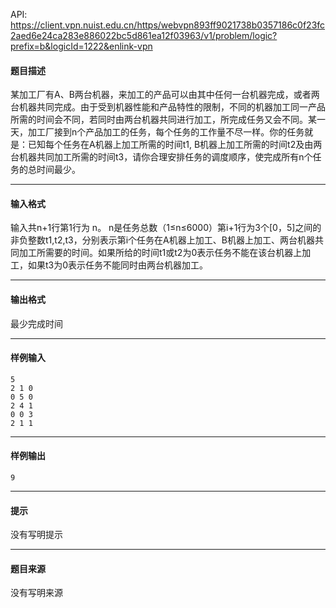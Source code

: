 API: https://client.vpn.nuist.edu.cn/https/webvpn893ff9021738b0357186c0f23fc2aed6e24ca283e886022bc5d861ea12f03963/v1/problem/logic?prefix=b&logicId=1222&enlink-vpn

#### 题目描述

某加工厂有A、B两台机器，来加工的产品可以由其中任何一台机器完成，或者两台机器共同完成。由于受到机器性能和产品特性的限制，不同的机器加工同一产品所需的时间会不同，若同时由两台机器共同进行加工，所完成任务又会不同。某一天，加工厂接到n个产品加工的任务，每个任务的工作量不尽一样。你的任务就是：已知每个任务在A机器上加工所需的时间t1, B机器上加工所需的时间t2及由两台机器共同加工所需的时间t3，请你合理安排任务的调度顺序，使完成所有n个任务的总时间最少。

---

#### 输入格式

输入共n+1行第1行为 n。 n是任务总数（1≤n≤6000）第i+1行为3个\[0，5\]之间的非负整数t1,t2,t3，分别表示第i个任务在A机器上加工、B机器上加工、两台机器共同加工所需要的时间。如果所给的时间t1或t2为0表示任务不能在该台机器上加工，如果t3为0表示任务不能同时由两台机器加工。

---

#### 输出格式

最少完成时间

---

#### 样例输入
```
5                                
2 1 0
0 5 0
2 4 1
0 0 3
2 1 1

```

---

#### 样例输出
```
9
```

---

#### 提示

没有写明提示

---

#### 题目来源

没有写明来源